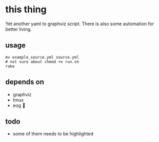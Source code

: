 # this thing

Yet another yaml to graphviz script.
There is also some automation for better living.

## usage

```
mv example_source.yml source.yml
# not sure about chmod +x run.sh
rake

```

## depends on

- graphviz
- tmux
- eog :honeybee:

## todo

- some of them needs to be highlighted

